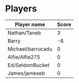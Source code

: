 # Players

| Player name       | Score |
|-------------------|-------|
| Nathan/Taneb      | 3     |
| Barry             | -6    |
| Michael/barrucadu | 0     |
| Alfie/Alfie275    | 0     |
| Ed/SeldomBucket   | 0     |
| James/jameseb     | 0     |
